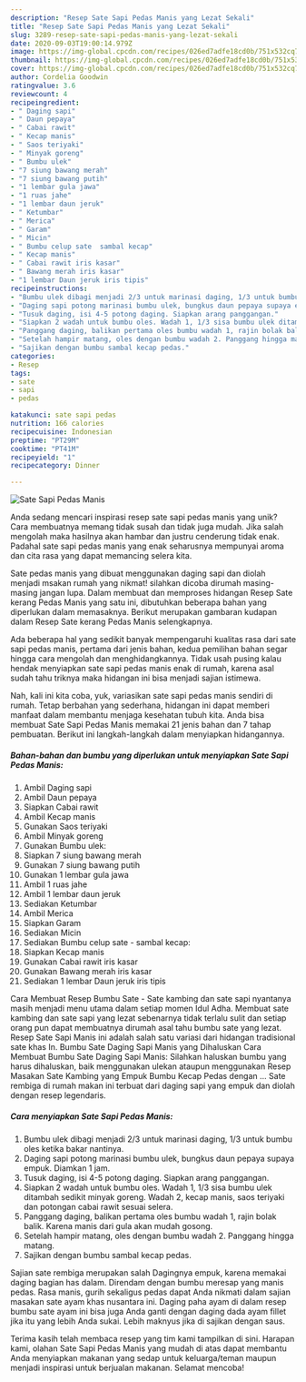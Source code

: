 ```yaml
---
description: "Resep Sate Sapi Pedas Manis yang Lezat Sekali"
title: "Resep Sate Sapi Pedas Manis yang Lezat Sekali"
slug: 3289-resep-sate-sapi-pedas-manis-yang-lezat-sekali
date: 2020-09-03T19:00:14.979Z
image: https://img-global.cpcdn.com/recipes/026ed7adfe18cd0b/751x532cq70/sate-sapi-pedas-manis-foto-resep-utama.jpg
thumbnail: https://img-global.cpcdn.com/recipes/026ed7adfe18cd0b/751x532cq70/sate-sapi-pedas-manis-foto-resep-utama.jpg
cover: https://img-global.cpcdn.com/recipes/026ed7adfe18cd0b/751x532cq70/sate-sapi-pedas-manis-foto-resep-utama.jpg
author: Cordelia Goodwin
ratingvalue: 3.6
reviewcount: 4
recipeingredient:
- " Daging sapi"
- " Daun pepaya"
- " Cabai rawit"
- " Kecap manis"
- " Saos teriyaki"
- " Minyak goreng"
- " Bumbu ulek"
- "7 siung bawang merah"
- "7 siung bawang putih"
- "1 lembar gula jawa"
- "1 ruas jahe"
- "1 lembar daun jeruk"
- " Ketumbar"
- " Merica"
- " Garam"
- " Micin"
- " Bumbu celup sate  sambal kecap"
- " Kecap manis"
- " Cabai rawit iris kasar"
- " Bawang merah iris kasar"
- "1 lembar Daun jeruk iris tipis"
recipeinstructions:
- "Bumbu ulek dibagi menjadi 2/3 untuk marinasi daging, 1/3 untuk bumbu oles ketika bakar nantinya."
- "Daging sapi potong marinasi bumbu ulek, bungkus daun pepaya supaya empuk. Diamkan 1 jam."
- "Tusuk daging, isi 4-5 potong daging. Siapkan arang panggangan."
- "Siapkan 2 wadah untuk bumbu oles. Wadah 1, 1/3 sisa bumbu ulek ditambah sedikit minyak goreng. Wadah 2, kecap manis, saos teriyaki dan potongan cabai rawit sesuai selera."
- "Panggang daging, balikan pertama oles bumbu wadah 1, rajin bolak balik. Karena manis dari gula akan mudah gosong."
- "Setelah hampir matang, oles dengan bumbu wadah 2. Panggang hingga matang."
- "Sajikan dengan bumbu sambal kecap pedas."
categories:
- Resep
tags:
- sate
- sapi
- pedas

katakunci: sate sapi pedas 
nutrition: 166 calories
recipecuisine: Indonesian
preptime: "PT29M"
cooktime: "PT41M"
recipeyield: "1"
recipecategory: Dinner

---
```



![Sate Sapi Pedas Manis](https://img-global.cpcdn.com/recipes/026ed7adfe18cd0b/751x532cq70/sate-sapi-pedas-manis-foto-resep-utama.jpg)

Anda sedang mencari inspirasi resep sate sapi pedas manis yang unik? Cara membuatnya memang tidak susah dan tidak juga mudah. Jika salah mengolah maka hasilnya akan hambar dan justru cenderung tidak enak. Padahal sate sapi pedas manis yang enak seharusnya mempunyai aroma dan cita rasa yang dapat memancing selera kita.

Sate pedas manis yang dibuat menggunakan daging sapi dan diolah menjadi msakan rumah yang nikmat! silahkan dicoba dirumah masing-masing jangan lupa. Dalam membuat dan memproses hidangan Resep Sate kerang Pedas Manis yang satu ini, dibutuhkan beberapa bahan yang diperlukan dalam memasaknya. Berikut merupakan gambaran kudapan dalam Resep Sate kerang Pedas Manis selengkapnya.

Ada beberapa hal yang sedikit banyak mempengaruhi kualitas rasa dari sate sapi pedas manis, pertama dari jenis bahan, kedua pemilihan bahan segar hingga cara mengolah dan menghidangkannya. Tidak usah pusing kalau hendak menyiapkan sate sapi pedas manis enak di rumah, karena asal sudah tahu triknya maka hidangan ini bisa menjadi sajian istimewa.


Nah, kali ini kita coba, yuk, variasikan sate sapi pedas manis sendiri di rumah. Tetap berbahan yang sederhana, hidangan ini dapat memberi manfaat dalam membantu menjaga kesehatan tubuh kita. Anda bisa membuat Sate Sapi Pedas Manis memakai 21 jenis bahan dan 7 tahap pembuatan. Berikut ini langkah-langkah dalam menyiapkan hidangannya.

<!--inarticleads1-->

##### Bahan-bahan dan bumbu yang diperlukan untuk menyiapkan Sate Sapi Pedas Manis:

1. Ambil  Daging sapi
1. Ambil  Daun pepaya
1. Siapkan  Cabai rawit
1. Ambil  Kecap manis
1. Gunakan  Saos teriyaki
1. Ambil  Minyak goreng
1. Gunakan  Bumbu ulek:
1. Siapkan 7 siung bawang merah
1. Gunakan 7 siung bawang putih
1. Gunakan 1 lembar gula jawa
1. Ambil 1 ruas jahe
1. Ambil 1 lembar daun jeruk
1. Sediakan  Ketumbar
1. Ambil  Merica
1. Siapkan  Garam
1. Sediakan  Micin
1. Sediakan  Bumbu celup sate - sambal kecap:
1. Siapkan  Kecap manis
1. Gunakan  Cabai rawit iris kasar
1. Gunakan  Bawang merah iris kasar
1. Sediakan 1 lembar Daun jeruk iris tipis


Cara Membuat Resep Bumbu Sate - Sate kambing dan sate sapi nyantanya masih menjadi menu utama dalam setiap momen Idul Adha. Membuat sate kambing dan sate sapi yang lezat sebenarnya tidak terlalu sulit dan setiap orang pun dapat membuatnya dirumah asal tahu bumbu sate yang lezat. Resep Sate Sapi Manis ini adalah salah satu variasi dari hidangan tradisional sate khas In. Bumbu Sate Daging Sapi Manis yang Dihaluskan Cara Membuat Bumbu Sate Daging Sapi Manis: Silahkan haluskan bumbu yang harus dihaluskan, baik menggunakan ulekan ataupun menggunakan Resep Masakan Sate Kambing yang Empuk Bumbu Kecap Pedas dengan … Sate rembiga di rumah makan ini terbuat dari daging sapi yang empuk dan diolah dengan resep legendaris. 

<!--inarticleads2-->

##### Cara menyiapkan Sate Sapi Pedas Manis:

1. Bumbu ulek dibagi menjadi 2/3 untuk marinasi daging, 1/3 untuk bumbu oles ketika bakar nantinya.
1. Daging sapi potong marinasi bumbu ulek, bungkus daun pepaya supaya empuk. Diamkan 1 jam.
1. Tusuk daging, isi 4-5 potong daging. Siapkan arang panggangan.
1. Siapkan 2 wadah untuk bumbu oles. Wadah 1, 1/3 sisa bumbu ulek ditambah sedikit minyak goreng. Wadah 2, kecap manis, saos teriyaki dan potongan cabai rawit sesuai selera.
1. Panggang daging, balikan pertama oles bumbu wadah 1, rajin bolak balik. Karena manis dari gula akan mudah gosong.
1. Setelah hampir matang, oles dengan bumbu wadah 2. Panggang hingga matang.
1. Sajikan dengan bumbu sambal kecap pedas.


Sajian sate rembiga merupakan salah Dagingnya empuk, karena memakai daging bagian has dalam. Direndam dengan bumbu meresap yang manis pedas. Rasa manis, gurih sekaligus pedas dapat Anda nikmati dalam sajian masakan sate ayam khas nusantara ini. Daging paha ayam di dalam resep bumbu sate ayam ini bisa juga Anda ganti dengan daging dada ayam fillet jika itu yang lebih Anda sukai. Lebih maknyus jika di sajikan dengan saus. 

Terima kasih telah membaca resep yang tim kami tampilkan di sini. Harapan kami, olahan Sate Sapi Pedas Manis yang mudah di atas dapat membantu Anda menyiapkan makanan yang sedap untuk keluarga/teman maupun menjadi inspirasi untuk berjualan makanan. Selamat mencoba!
